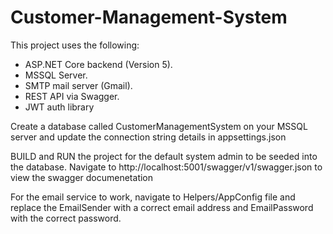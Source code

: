 # Customer-Management-System
This project uses the following:

- ASP.NET Core backend (Version 5).
- MSSQL Server.
- SMTP mail server (Gmail).
- REST API via Swagger.
- JWT auth library

Create a database called CustomerManagementSystem on your MSSQL server and update the connection string details in appsettings.json

BUILD and RUN the project for the default system admin to be seeded into the database.
Navigate to http://localhost:5001/swagger/v1/swagger.json to view the swagger documenetation

For the email service to work, navigate to Helpers/AppConfig file and replace the EmailSender with a correct email address and EmailPassword with the correct password.


